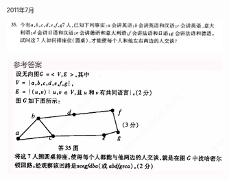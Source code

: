 2011年7月

![image-20240404224939342](../../images/image-20240404224939342.png)

![image-20240404224956513](../../images/image-20240404224956513.png)